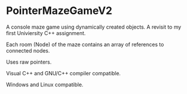 # PointerMazeGameV2

A console maze game using dynamically created objects. A revisit to my first Univiersity C++ assignment.

Each room (Node) of the maze contains an array of references to connected nodes.

Uses raw pointers.  

Visual C++ and GNU/C++ compiler compatible. 

Windows and Linux compatible.

